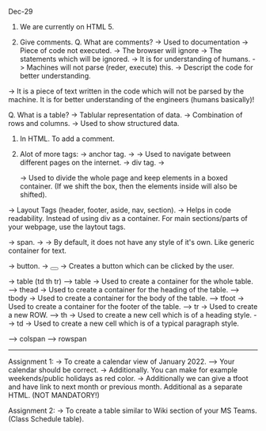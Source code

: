 Dec-29

1. We are currently on HTML 5.

2. Give comments.
Q. What are comments?
-> Used to documentation
-> Piece of code not executed.
-> The browser will ignore
-> The statements which will be ignored.
-> It is for understanding of humans.
-> Machines will not parse (reder, execute) this.
-> Descript the code for better understanding.

-> It is a piece of text written in the code which will not be parsed by the machine. It is for better understanding of the engineers (humans basically)!



Q. What is a table?
-> Tablular representation of data.
-> Combination of rows and columns.
-> Used to show structured data.


1. In HTML. To add a comment.

1. Alot of more tags:
-> anchor tag. -> <a></a> -> Used to navigate between different pages on the internet.
-> div tag. -> <div></div> -> Used to divide the whole page and keep elements in a boxed container. (If we shift the box, then the elements inside will also be shifted).

-> Layout Tags (header, footer, aside, nav, section). -> Helps in code readability. Instead of using div as a container. For main sections/parts of your webpage, use the laytout tags.

-> span. -> <span></span> -> By default, it does not have any style of it's own. Like generic container for text.

-> button. -> <button></button> -> Creates a button which can be clicked by the user.

-> table (td th tr)
--> table -> Used to create a container for the whole table.
--> thead -> Used to create a container for the heading of the table.
--> tbody -> Used to create a container for the body of the table.
--> tfoot -> Used to create a container for the footer of the table.
--> tr -> Used to create a new ROW.
--> th -> Used to create a new cell which is of a heading style.
--> td -> Used to create a new cell which is of a typical paragraph style.

--> colspan
--> rowspan

---


Assignment 1:
-> To create a calendar view of January 2022. 
--> Your calendar should be correct.
-> Additionally. You can make for example weekends/public holidays as red color.
-> Additionally we can give a tfoot and have link to next month or previous month. Additional as a separate HTML. (NOT MANDATORY!)

Assignment 2:
-> To create a table similar to Wiki section of your MS Teams. (Class Schedule table).